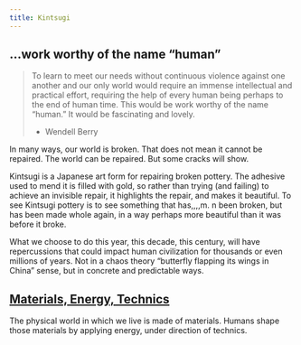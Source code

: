 ```yaml
---
title: Kintsugi
---
```


## …work worthy of the name “human”

> To learn to meet our needs without continuous violence against one another and our only world would require an immense intellectual and practical effort, requiring the help of every human being perhaps to the end of human time. This would be work worthy of the name “human.” It would be fascinating and lovely.
> - Wendell Berry

In many ways, our world is broken. That does not mean it cannot be repaired. The world can be repaired. But some cracks will show.

Kintsugi is a Japanese art form for repairing broken pottery. The adhesive used to mend it is filled with gold, so rather than trying (and failing) to achieve an invisible repair, it highlights the repair, and makes it beautiful. To see Kintsugi pottery is to see something that has,,,,m. n been broken, but has been made whole again, in a way perhaps more beautiful than it was before it broke.

What we choose to do this year, this decade, this century, will have repercussions that could impact human civilization for thousands or even millions of years. Not in a chaos theory “butterfly flapping its wings in China” sense, but in concrete and predictable ways. 

## [Materials, Energy, Technics](met.md)

The physical world in which we live is made of materials. Humans shape those materials by applying energy, under direction of technics. 

